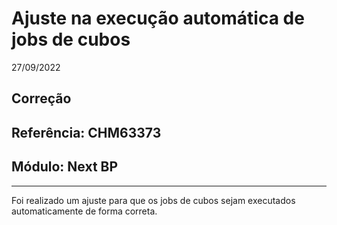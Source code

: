 # Ajuste na execução automática de jobs de cubos
27/09/2022
## Correção
## Referência: CHM63373
## Módulo: Next BP
***

Foi realizado um ajuste para que os jobs de cubos sejam executados automaticamente de forma correta.
